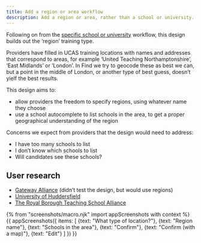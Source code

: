 ```yaml
---
title: Add a region or area workflow
description: Add a region or area, rather than a school or university.
---
```

Following on from the [specific school or university](/publish-teacher-training-courses/new-training-location) workflow, this design builds out the ‘region’ training type.

Providers have filled in UCAS training locations with names and addresses that correspond to areas, for example ‘United Teaching Northamptonshire’, ‘East Midlands’ or ‘London’. In Find we try to geocode these as best we can, but a point in the middle of London, or another type of best guess, doesn’t yielf the best results.

This design aims to:

* allow providers the freedom to specify regions, using whatever name they choose
* use a school autocomplete to list schools in the area, to get a proper geographical understanding of the region

Concerns we expect from providers that the design would need to address:

* I have too many schools to list
* I don’t know which schools to list
* Will candidates see these schools?

## User research

* [Gateway Alliance](https://lookback.io/watch/XkCjbzaEZNPrEnNcp?t=32m54.07s) (didn’t test the design, but would use regions)
* [University of Huddersfield](https://lookback.io/watch/pWYBvEpr8YfeF7pAx)
* [The Royal Borough Teaching School Alliance](https://lookback.io/watch/iviAKDMGPxMK68voe)

{% from "screenshots/macro.njk" import appScreenshots with context %}
{{ appScreenshots({
  items: [
    {text: "What type of location?"},
    {text: "Region name"},
    {text: "Schools in the area"},
    {text: "Confirm"},
    {text: "Confirm (with a map)"},
    {text: "Edit"}
  ]
}) }}
